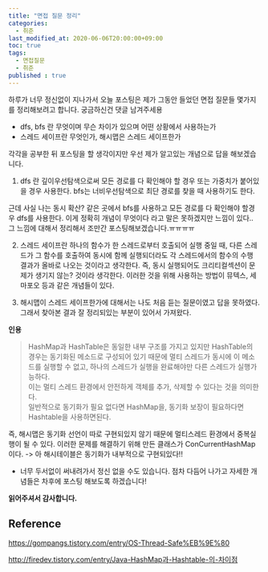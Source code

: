 ```yaml
---
title: "면접 질문 정리"
categories: 
  - 취준
last_modified_at: 2020-06-06T20:00:00+09:00
toc: true
tags: 
  - 면접질문
  - 취준
published : true
---
```


하루가 너무 정신없이 지나가서 오늘 포스팅은 제가 그동안 들었던 면접 질문들 몇가지를 정리해보려고 합니다. 궁금하신건 댓글 남겨주세용



- dfs, bfs 란 무엇이며 무슨 차이가 있으며 어떤 상황에서 사용하는가 
- 스레드 세이프란 무엇인가, 해시맵은 스레드 세이프한가 



각각을 공부한 뒤 포스팅을 할 생각이지만 우선 제가 알고있는 개념으로 답을 해보겠습니다. 

1. dfs 란 깊이우선탐색으로써 모든 경로를 다 확인해야 할 경우 또는 가중치가 붙어있을 경우 사용한다. bfs는 너비우선탐색으로 최단 경로를 찾을 때 사용하기도 한다. 
   
근데 사실 나는 동시 확산? 같은 곳에서 bfs를 사용하고 모든 경로를 다 확인해야 할경우 dfs를 사용한다. 이게 정확히 개념이 무엇이다 라고 말은 못하겠지만 느낌이 있다.. 그 느낌에 대해서 정리해서 조만간 포스팅해보겠습니다.ㅠㅠㅠㅠ

2. 스레드 세이프란 하나의 함수가 한 스레드로부터 호출되어 실행 중일 때, 다른 스레드가 그 함수를 호출하여 동시에 함께 실행되더라도 각 스레드에서의 함수의 수행 결과가 올바로 나오는 것이라고 생각한다. 즉, 동시 실행되어도 크리티컬섹션이 문제가 생기지 않는? 것이라 생각한다. 이러한 것을 위해 사용하는 방법이 뮤텍스, 세마포오 등과 같은 개념들이 있다. 

3. 해시맵이 스레드 세이프한가에 대해서는 나도 처음 듣는 질문이였고 답을 못하였다. 그래서 찾아본 결과 잘 정리되있는 부분이 있어서 가져왔다. 


**인용**

> HashMap과 HashTable은 동일한 내부 구조를 가지고 있지만 HashTable의 경우는 동기화된 메소드로 구성되어 있기 때문에 멀티 스레드가 동시에 이 메소드를 실행할 수 없고, 하나의 스레드가 실행을 완료해야만 다른 스레드가 실행가능하다.<br/>
이는 멀티 스레드 환경에서 안전하게 객체를 추가, 삭제할 수 있다는 것을 의미한다.<br/>
일반적으로 동기화가 필요 없다면 HashMap을, 동기화 보장이 필요하다면 Hashtable을 사용하면된다.

즉, 해시맵은 동기화 선언이 따로 구현되있지 않기 때문에 멀티스레드 환경에서 중복실행이 될 수 있다. 이러한 문제를 해결하기 위해 만든 클래스가 ConCurrentHashMap이다. -> 아 해시테이블은 동기화가 내부적으로 구현되있다!! 



- 너무 두서없이 써내려가서 정신 없을 수도 있습니다. 점차 다듬어 나가고 자세한 개념들은 차후에 포스팅 해보도록 하겠습니다! 

**읽어주셔서 감사합니다.**

## **Reference** 

https://gompangs.tistory.com/entry/OS-Thread-Safe%EB%9E%80

http://firedev.tistory.com/entry/Java-HashMap과-Hashtable-의-차이점

